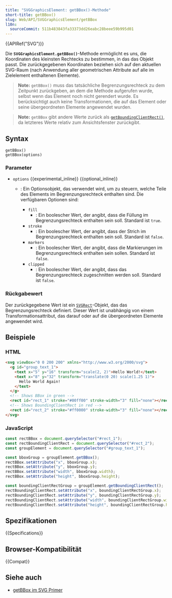 ```yaml
---
title: "SVGGraphicsElement: getBBox()-Methode"
short-title: getBBox()
slug: Web/API/SVGGraphicsElement/getBBox
l10n:
  sourceCommit: 511b483843fa33373dd26eabc28beee59b995d01
---
```


{{APIRef("SVG")}}

Die **`SVGGraphicsElement.getBBox()`**-Methode ermöglicht es uns, die Koordinaten des kleinsten Rechtecks zu bestimmen, in das das Objekt passt. Die zurückgegebenen Koordinaten beziehen sich auf den aktuellen SVG-Raum (nach Anwendung aller geometrischen Attribute auf alle im Zielelement enthaltenen Elemente).

> **Note:** `getBBox()` muss das tatsächliche Begrenzungsrechteck zu dem Zeitpunkt zurückgeben, an dem die Methode aufgerufen wurde, selbst wenn das Element noch nicht gerendert wurde. Es berücksichtigt auch keine Transformationen, die auf das Element oder seine übergeordneten Elemente angewendet wurden.

> **Note:** `getBBox` gibt andere Werte zurück als
> [`getBoundingClientRect()`](/de/docs/Web/API/Element/getBoundingClientRect), da letzteres Werte relativ zum Ansichtsfenster zurückgibt.

## Syntax

```js-nolint
getBBox()
getBBox(options)
```

### Parameter

- `options` {{experimental_inline}} {{optional_inline}}

  - : Ein Optionsobjekt, das verwendet wird, um zu steuern, welche Teile des Elements im Begrenzungsrechteck enthalten sind. Die verfügbaren Optionen sind:

    - `fill`
      - : Ein boolescher Wert, der angibt, dass die Füllung im Begrenzungsrechteck enthalten sein soll. Standard ist `true`.
    - `stroke`
      - : Ein boolescher Wert, der angibt, dass der Strich im Begrenzungsrechteck enthalten sein soll. Standard ist `false`.
    - `markers`
      - : Ein boolescher Wert, der angibt, dass die Markierungen im Begrenzungsrechteck enthalten sein sollen. Standard ist `false`.
    - `clipped`
      - : Ein boolescher Wert, der angibt, dass das Begrenzungsrechteck zugeschnitten werden soll. Standard ist `false`.

### Rückgabewert

Der zurückgegebene Wert ist ein [`SVGRect`](/de/docs/Web/API/SVGRect)-Objekt, das das Begrenzungsrechteck definiert. Dieser Wert ist unabhängig von einem Transformationsattribut, das darauf oder auf die übergeordneten Elemente angewendet wird.

## Beispiele

### HTML

```html
<svg viewBox="0 0 200 200" xmlns="http://www.w3.org/2000/svg">
  <g id="group_text_1">
    <text x="5" y="16" transform="scale(2, 2)">Hello World!</text>
    <text x="8" y="32" transform="translate(0 20) scale(1.25 1)">
      Hello World Again!
    </text>
  </g>
  <!-- Shows BBox in green -->
  <rect id="rect_1" stroke="#00ff00" stroke-width="3" fill="none"></rect>
  <!-- Shows BoundingClientRect in red -->
  <rect id="rect_2" stroke="#ff0000" stroke-width="3" fill="none"></rect>
</svg>
```

### JavaScript

```js
const rectBBox = document.querySelector("#rect_1");
const rectBoundingClientRect = document.querySelector("#rect_2");
const groupElement = document.querySelector("#group_text_1");

const bboxGroup = groupElement.getBBox();
rectBBox.setAttribute("x", bboxGroup.x);
rectBBox.setAttribute("y", bboxGroup.y);
rectBBox.setAttribute("width", bboxGroup.width);
rectBBox.setAttribute("height", bboxGroup.height);

const boundingClientRectGroup = groupElement.getBoundingClientRect();
rectBoundingClientRect.setAttribute("x", boundingClientRectGroup.x);
rectBoundingClientRect.setAttribute("y", boundingClientRectGroup.y);
rectBoundingClientRect.setAttribute("width", boundingClientRectGroup.width);
rectBoundingClientRect.setAttribute("height", boundingClientRectGroup.height);
```

## Spezifikationen

{{Specifications}}

## Browser-Kompatibilität

{{Compat}}

## Siehe auch

- [getBBox im SVG Primer](https://www.w3.org/Graphics/SVG/IG/resources/svgprimer.html#getBBox)
